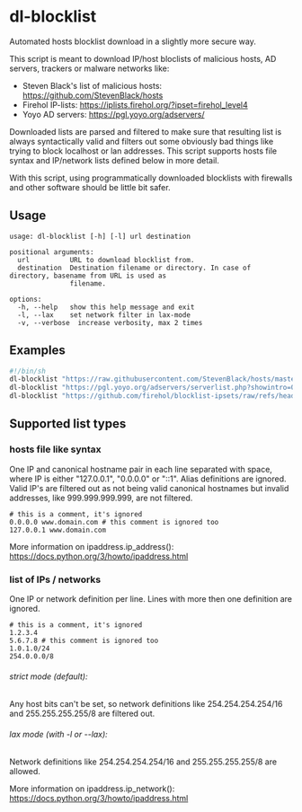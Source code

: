 # dl-blocklist

Automated hosts blocklist download in a slightly more secure way.

This script is meant to download IP/host bloclists of malicious hosts, AD servers, trackers or malware networks like:
- Steven Black's list of malicious hosts: https://github.com/StevenBlack/hosts
- Firehol IP-lists: https://iplists.firehol.org/?ipset=firehol_level4
- Yoyo AD servers: https://pgl.yoyo.org/adservers/

Downloaded lists are parsed and filtered to make sure that resulting list is always syntactically valid and filters out some obviously bad things like trying to block localhost or lan addresses. This script supports hosts file syntax and IP/network lists defined below in more detail.

With this script, using programmatically downloaded blocklists with firewalls and other software should be little bit safer.

## Usage

~~~
usage: dl-blocklist [-h] [-l] url destination

positional arguments:
  url          URL to download blocklist from.
  destination  Destination filename or directory. In case of directory, basename from URL is used as
               filename.

options:
  -h, --help   show this help message and exit
  -l, --lax    set network filter in lax-mode
  -v, --verbose  increase verbosity, max 2 times
~~~


## Examples
~~~sh
#!/bin/sh
dl-blocklist "https://raw.githubusercontent.com/StevenBlack/hosts/master/hosts" /var/blocklists/steven-black.txt
dl-blocklist "https://pgl.yoyo.org/adservers/serverlist.php?showintro=0;hostformat=hosts" /var/blocklists/yoyo-adservers.txt
dl-blocklist "https://github.com/firehol/blocklist-ipsets/raw/refs/heads/master/firehol_level4.netset" /var/blocklists/firehol_level4.txt
~~~

## Supported list types

### hosts file like syntax

One IP and canonical hostname pair in each line separated with space, where IP is either "127.0.0.1", "0.0.0.0" or "::1". Alias definitions are ignored. Valid IP's are filtered out as not being valid canonical hostnames but invalid addresses, like 999.999.999.999, are not filtered.

~~~
# this is a comment, it's ignored
0.0.0.0 www.domain.com # this comment is ignored too
127.0.0.1 www.domain.com
~~~

More information on ipaddress.ip\_address(): https://docs.python.org/3/howto/ipaddress.html

### list of IPs / networks

One IP or network definition per line. Lines with more then one definition are ignored.

~~~
# this is a comment, it's ignored
1.2.3.4
5.6.7.8 # this comment is ignored too
1.0.1.0/24
254.0.0.0/8
~~~

###### strict mode (default):
Any host bits can't be set, so network definitions like 254.254.254.254/16 and 255.255.255.255/8 are filtered out.
###### lax mode (with -l or --lax):
Network definitions like 254.254.254.254/16 and 255.255.255.255/8 are allowed.

More information on ipaddress.ip\_network(): https://docs.python.org/3/howto/ipaddress.html
